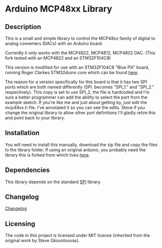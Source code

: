 # Arduino MCP48xx Library


## Description
This is a small and simple library to control the MCP48xx family of digital to analog converters (DACs) with an Arduino board.

Currently it only works with the MCP4822, MCP4812, MCP4802 DAC. (This fork tested with an MCP4822 and an STM32F104C8)

This version is modified for use with an STM32F104C8 "Blue Pill" board, running Roger Clarkes STM32duino core which can be found [here](https://github.com/rogerclarkmelbourne/Arduino_STM32).

The reason for a version specifically for this board is that it has two SPI ports which are both named differently (SPI. becomes "SPI_1." and "SPI_2." respectively).  This copy is set to use SPI_2, the file is hardcoded and I'm sure a better programmer can add the ability to select the port from the example sketch. If you're like me and just about getting by, just edit the mcp48xx.h file.  I've annotated it so you can see the edits.  Steve if you change the original library to allow other port definitions I'll gladly retire this and point back to your library.


## Installation

You will need to install this manually, download the zip file and copy the files to the library folder.  If using an original arduino, you probably need the library this is forked from which lives [here](https://github.com/SteveGdvs/MCP48xx).


## Dependencies

This library depends on the standard [SPI](https://www.arduino.cc/en/Reference/SPI) library.


## Changelog

[Changelog](CHANGELOG.md)


## Licensing
The code in this project is licensed under MIT license (inherited from the original work by Steve Gkountouvas).
